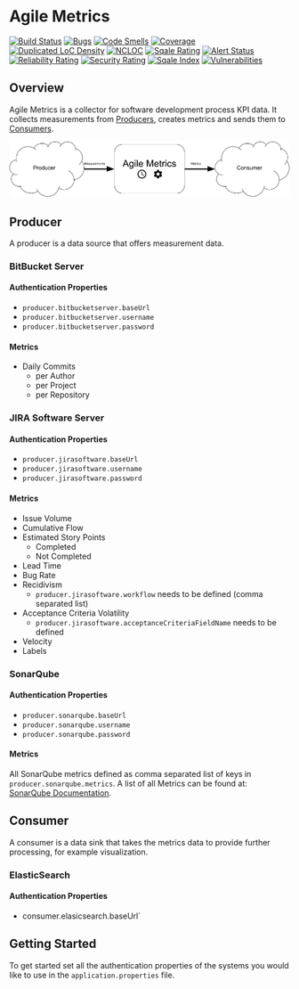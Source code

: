 # Agile Metrics

[![Build Status](https://travis-ci.org/DaGrisa/agile-metrics.svg?branch=master)](https://travis-ci.org/DaGrisa/agile-metrics)
[![Bugs](https://sonarcloud.io/api/project_badges/measure?project=at.grisa.agile-metrics%3Aagile-metrics&metric=bugs)](https://sonarcloud.io/dashboard/index/at.grisa.agile-metrics%3Aagile-metrics)
[![Code Smells](https://sonarcloud.io/api/project_badges/measure?project=at.grisa.agile-metrics%3Aagile-metrics&metric=code_smells)](https://sonarcloud.io/dashboard/index/at.grisa.agile-metrics%3Aagile-metrics)
[![Coverage](https://sonarcloud.io/api/project_badges/measure?project=at.grisa.agile-metrics%3Aagile-metrics&metric=coverage)](https://sonarcloud.io/dashboard/index/at.grisa.agile-metrics%3Aagile-metrics)
[![Duplicated LoC Density](https://sonarcloud.io/api/project_badges/measure?project=at.grisa.agile-metrics%3Aagile-metrics&metric=duplicated_lines_density)](https://sonarcloud.io/dashboard/index/at.grisa.agile-metrics%3Aagile-metrics)
[![NCLOC](https://sonarcloud.io/api/project_badges/measure?project=at.grisa.agile-metrics%3Aagile-metrics&metric=ncloc)](https://sonarcloud.io/dashboard/index/at.grisa.agile-metrics%3Aagile-metrics)
[![Sqale Rating](https://sonarcloud.io/api/project_badges/measure?project=at.grisa.agile-metrics%3Aagile-metrics&metric=sqale_rating)](https://sonarcloud.io/dashboard/index/at.grisa.agile-metrics%3Aagile-metrics)
[![Alert Status](https://sonarcloud.io/api/project_badges/measure?project=at.grisa.agile-metrics%3Aagile-metrics&metric=alert_status)](https://sonarcloud.io/dashboard/index/at.grisa.agile-metrics%3Aagile-metrics)
[![Reliability Rating](https://sonarcloud.io/api/project_badges/measure?project=at.grisa.agile-metrics%3Aagile-metrics&metric=reliability_rating)](https://sonarcloud.io/dashboard/index/at.grisa.agile-metrics%3Aagile-metrics)
[![Security Rating](https://sonarcloud.io/api/project_badges/measure?project=at.grisa.agile-metrics%3Aagile-metrics&metric=security_rating)](https://sonarcloud.io/dashboard/index/at.grisa.agile-metrics%3Aagile-metrics)
[![Sqale Index](https://sonarcloud.io/api/project_badges/measure?project=at.grisa.agile-metrics%3Aagile-metrics&metric=sqale_index)](https://sonarcloud.io/dashboard/index/at.grisa.agile-metrics%3Aagile-metrics)
[![Vulnerabilities](https://sonarcloud.io/api/project_badges/measure?project=at.grisa.agile-metrics%3Aagile-metrics&metric=vulnerabilities)](https://sonarcloud.io/dashboard/index/at.grisa.agile-metrics%3Aagile-metrics)

## Overview

Agile Metrics is a collector for software development process KPI data.
It collects measurements from [Producers](#producer), creates metrics and sends them to [Consumers](#consumer).

![Agile Metrics Overview](overview.png)

## <a href="producer"></a>Producer

A producer is a data source that offers measurement data.

### BitBucket Server

#### Authentication Properties

- `producer.bitbucketserver.baseUrl`
- `producer.bitbucketserver.username`
- `producer.bitbucketserver.password`

#### Metrics

- Daily Commits
    - per Author
    - per Project
    - per Repository

### JIRA Software Server

#### Authentication Properties

- `producer.jirasoftware.baseUrl`
- `producer.jirasoftware.username`
- `producer.jirasoftware.password`

#### Metrics

- Issue Volume
- Cumulative Flow
- Estimated Story Points
    - Completed
    - Not Completed
- Lead Time
- Bug Rate
- Recidivism
    - `producer.jirasoftware.workflow` needs to be defined (comma separated list)
- Acceptance Criteria Volatility
    - `producer.jirasoftware.acceptanceCriteriaFieldName` needs to be defined
- Velocity
- Labels

### SonarQube

#### Authentication Properties

- `producer.sonarqube.baseUrl`
- `producer.sonarqube.username`
- `producer.sonarqube.password`

#### Metrics

All SonarQube metrics defined as comma separated list of keys in `producer.sonarqube.metrics`. A list of all Metrics can be found at: [SonarQube Documentation](https://docs.sonarqube.org/display/SONAR/Metric+Definitions).

## <a href="consumer"></a>Consumer

A consumer is a data sink that takes the metrics data to provide further processing, for example visualization.

### ElasticSearch

#### Authentication Properties

- consumer.elasicsearch.baseUrl`

## Getting Started

To get started set all the authentication properties of the systems you would like to use in the `application.properties` file.